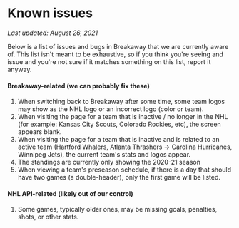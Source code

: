 # Known issues

*Last updated: August 26, 2021*

Below is a list of issues and bugs in Breakaway that we are currently aware of. This list isn't meant to be exhaustive, so if you think you're seeing and issue and you're not sure if it matches something on this list, report it anyway. 

#### Breakaway-related (we can probably fix these)
1. When switching back to Breakaway after some time, some team logos may show as the NHL logo or an incorrect logo (color or team).
2. When visiting the page for a team that is inactive / no longer in the NHL (for example: Kansas City Scouts, Colorado Rockies, etc), the screen appears blank.
3. When visiting the page for a team that is inactive and is related to an active team (Hartford Whalers, Atlanta Thrashers -> Carolina Hurricanes, Winnipeg Jets), the current team's stats and logos appear.
4. The standings are currently only showing the 2020-21 season
5. When viewing a team's preseason schedule, if there is a day that should have two games (a double-header), only the first game will be listed.

#### NHL API-related (likely out of our control)
1. Some games, typically older ones, may be missing goals, penalties, shots, or other stats.

